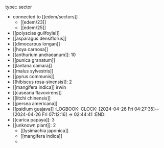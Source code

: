 type:: sector

- connected to [[edem/sectors]]
	- [[edem/23]]
	- [[edem/25]]
- [[polyscias guilfoylei]]
- [[asparagus densiflorus]]
- [[dimocarpus longan]]
- [[hoya carnosa]]
- [[anthurium andraeanum]]: 10
- [[punica granatum]]
- [[lantana camara]]
- [[malus sylvestris]]
- [[pyrus communis]]
- [[hibiscus rosa-sinensis]]: 2
- [[mangifera indica]] irwin
- [[casearia flavovirens]]
- [[litchi chinensis]]
- [[persea americana]]
- [[psidium guajava]]
  :LOGBOOK:
  CLOCK: [2024-04-26 Fri 04:27:35]--[2024-04-26 Fri 07:12:16] =>  02:44:41
  :END:
- [[carica papaya]]: 3
- [[unknown plant]]: 2
	- [[lysimachia japonica]]
	- [[mangifera indica]]
	-